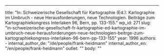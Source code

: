 ---
  title: "In: Schweizerische Gesellschaft für Kartographie (Ed.): Kartographie im Umbruch - neue Herausforderungen, neue Technologien. Beiträge zum Kartographiekongress Interlaken 96, Bern, pp. 133-155."
  wp_id: 271
  slug: "in-schweizerische-gesellschaft-fr-kartographie-ed-kartographie-im-umbruch-neue-herausforderungen-neue-technologien-beitrge-zum-kartographiekongress-interlaken-96-bern-pp-133-155"
  year: 1996
  authors: 
    - 
      internal_author_de: "/de/people/frank-heidmann"
      internal_author_en: "/en/people/frank-heidmann"
  outlet: ""
  body: ""
